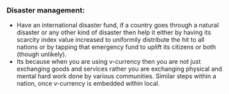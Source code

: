 ### Disaster management: 
   - Have an international disaster fund, if a country goes through a natural disaster or any other kind of disaster then help it either by having its scarcity index value increased to uniformily distribute the hit to all nations or by tapping that emergency fund to uplift its citizens or both (though unlikely). 
   - Its because when you are using v-currency then you are not just exchanging goods and services rather you are exchanging physical and mental hard work done by various communities. Similar steps within a nation, once v-currency is embedded within local. 
